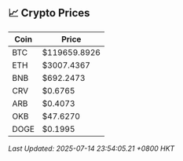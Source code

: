 ## 📈 Crypto Prices

| Coin | Price |
| ---- | ----- |
| BTC | $119659.8926 |
| ETH | $3007.4367 |
| BNB | $692.2473 |
| CRV | $0.6765 |
| ARB | $0.4073 |
| OKB | $47.6270 |
| DOGE | $0.1995 |

_Last Updated: 2025-07-14 23:54:05.21 +0800 HKT_